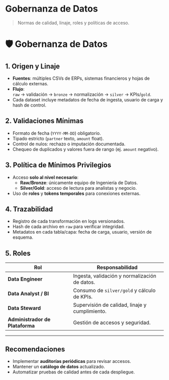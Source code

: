 # Gobernanza de Datos
> Normas de calidad, linaje, roles y políticas de acceso.
# 🛡️ Gobernanza de Datos

## 1. Origen y Linaje
- **Fuentes**: múltiples CSVs de ERPs, sistemas financieros y hojas de cálculo externas.
- **Flujo**:  
  `raw` → validación → `bronze` → normalización → `silver` → KPIs/`gold`.
- Cada dataset incluye metadatos de fecha de ingesta, usuario de carga y hash de control.

## 2. Validaciones Mínimas
- Formato de fecha (`YYYY-MM-DD`) obligatorio.
- Tipado estricto (`partner` texto, `amount` float).
- Control de nulos: rechazo o imputación documentada.
- Chequeo de duplicados y valores fuera de rango (ej. `amount` negativo).

## 3. Política de Mínimos Privilegios
- Acceso **solo al nivel necesario**:
  - **Raw/Bronze**: únicamente equipo de Ingeniería de Datos.
  - **Silver/Gold**: acceso de lectura para analistas y negocio.
- Uso de **roles** y **tokens temporales** para conexiones externas.

## 4. Trazabilidad
- Registro de cada transformación en logs versionados.
- Hash de cada archivo en `raw` para verificar integridad.
- Metadatos en cada tabla/capa: fecha de carga, usuario, versión de esquema.

## 5. Roles
| Rol                       | Responsabilidad |
|----------------------------|------------------|
| **Data Engineer**          | Ingesta, validación y normalización de datos. |
| **Data Analyst / BI**      | Consumo de `silver/gold` y cálculo de KPIs. |
| **Data Steward**           | Supervisión de calidad, linaje y cumplimiento. |
| **Administrador de Plataforma** | Gestión de accesos y seguridad. |

---

## Recomendaciones
- Implementar **auditorías periódicas** para revisar accesos.
- Mantener un **catálogo de datos** actualizado.
- Automatizar pruebas de calidad antes de cada despliegue.
